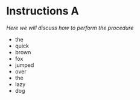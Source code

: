 # Instructions A

*Here we will discuss how to perform the procedure*

- the
- quick
- brown
- fox
- jumped
- over
- the
- lazy
- dog